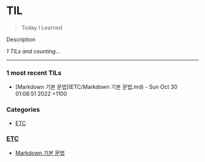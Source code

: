 # TIL
> Today I Learned

Description


_1 TILs and counting..._

---

### 1 most recent TILs

- [Markdown 기본 문법](ETC/Markdown 기본 문법.md) - Sun Oct 30 01:08:51 2022 +1100

### Categories

- [ETC](#ETC)

### [ETC](#ETC)
- [Markdown 기본 문법](ETC/Markdown_기본_문법.md)

[1]: https://simonwillison.net/2020/Apr/20/self-rewriting-readme/
[2]: https://github.com/jbranchaud/til

